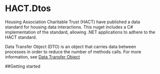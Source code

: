 # HACT.Dtos
Housing Association Charitable Trust (HACT) have published a 
data standard for housing data interactions. This nuget 
includes a C# implementation of the standard, allowing 
.NET applications to adhere to the HACT standard.

Data Transfer Object (DTO) is an object that carries data 
between processes in order to reduce the number of methods 
calls. For more information, see [Data Transfer Object](https://martinfowler.com/eaaCatalog/dataTransferObject.html)

##Getting started
